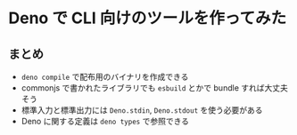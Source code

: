 # Deno で CLI 向けのツールを作ってみた

## まとめ

- `deno compile` で配布用のバイナリを作成できる
- commonjs で書かれたライブラリでも `esbuild` とかで bundle すれば大丈夫そう
- 標準入力と標準出力には `Deno.stdin`, `Deno.stdout` を使う必要がある
- Deno に関する定義は `deno types` で参照できる

